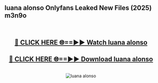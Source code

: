 <h2>luana alonso Onlyfans Leaked New Files (2025) m3n9o</h2>
<br>
<div align="center">
<h2><a href="https://mediafiles.top/luana_alonso&ref=git" rel="nofollow">🔴 CLICK HERE 🌐==►► Watch luana alonso</a></h2>
<h2><a href="https://mediafiles.top/luana_alonso&ref=git" rel="nofollow">🔴 CLICK HERE 🌐==►► Download luana alonso</a></h2>
<br>
<a href="https://mediafiles.top/luana_alonso&ref=git" rel="nofollow" data-target="animated-image.originalLink"><img src="https://i.ibb.co.com/xMMVF88/686577567.gif" alt="luana alonso" style="max-width: 100%; display: inline-block;" data-target="animated-image.originalImage"></a>
</div>
<br>
<br>